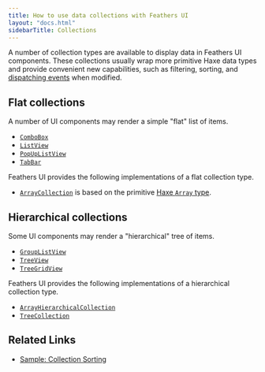 ```yaml
---
title: How to use data collections with Feathers UI
layout: "docs.html"
sidebarTitle: Collections
---
```


A number of collection types are available to display data in Feathers UI components. These collections usually wrap more primitive Haxe data types and provide convenient new capabilities, such as filtering, sorting, and [dispatching events](https://books.openfl.org/openfl-developers-guide/handling-events/basics-of-handling-events.html) when modified.

## Flat collections

A number of UI components may render a simple "flat" list of items.

- [`ComboBox`](./combo-box.md)
- [`ListView`](./list-view.md)
- [`PopUpListView`](./pop-up-list-view.md)
- [`TabBar`](./tab-bar.md)

Feathers UI provides the following implementations of a flat collection type.

- [`ArrayCollection`](https://api.feathersui.com/current/feathers/data/ArrayCollection.html) is based on the primitive [Haxe `Array` type](https://haxe.org/manual/std-Array.html).

## Hierarchical collections

Some UI components may render a "hierarchical" tree of items.

- [`GroupListView`](./group-list-view.md)
- [`TreeView`](./tree-view.md)
- [`TreeGridView`](./tree-grid-view.md)

Feathers UI provides the following implementations of a hierarchical collection type.

- [`ArrayHierarchicalCollection`](https://api.feathersui.com/current/feathers/data/ArrayHierarchicalCollection.html)
- [`TreeCollection`](https://api.feathersui.com/current/feathers/data/TreeCollection.html)

## Related Links

- [Sample: Collection Sorting](https://github.com/feathersui/feathersui-openfl/tree/v1.2.0/samples/list-view-data-provider-collection-sorting/)